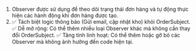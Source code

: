 1. Observer được sử dụng để theo dõi trạng thái đơn hàng và tự động thực hiện các hành động khi đơn hàng được tạo.
2. ✅ Tách biệt logic thông báo (Gửi email, cập nhật kho) khỏi OrderSubject.
✅ Dễ mở rộng: Có thể thêm nhiều loại Observer khác mà không cần thay đổi OrderSubject.
✅ Tăng tính linh hoạt: Có thể thêm hoặc gỡ bỏ các Observer mà không ảnh hưởng đến code hiện tại.
